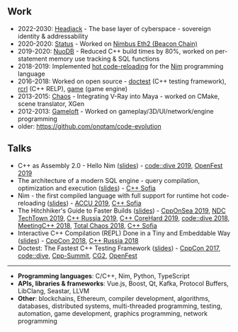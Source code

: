 ## Work

- 2022-2030: [Headjack](https://onqtam.github.io/headjack/) - The base layer of cyberspace - sovereign identity & addressability
- 2020-2020: [Status](https://status.im/) - Worked on [Nimbus Eth2 (Beacon Chain)](https://github.com/status-im/nimbus-eth2)
- 2019-2020: [NuoDB](https://en.wikipedia.org/wiki/NuoDB) - Reduced C++ build times by 80%, worked on per-statement memory use tracking & SQL functions
- 2018-2019: Implemented [hot code-reloading](https://github.com/nim-lang/Nim/issues/8927) for the [Nim](https://github.com/nim-lang/Nim) programming language
- 2016-2018: Worked on open source - [doctest](https://github.com/doctest/doctest) (C++ testing framework), [rcrl](https://github.com/onqtam/rcrl) (C++ RELP), [game](https://github.com/onqtam/game) (game engine)
- 2013-2015: [Chaos](https://www.chaos.com/) - Integrating V-Ray into Maya - worked on CMake, scene translator, XGen
- 2012-2013: [Gameloft](https://www.gameloft.com/) - Worked on gameplay/3D/UI/network/engine programming
- older: https://github.com/onqtam/code-evolution

## Talks

- C++ as Assembly 2.0 - Hello Nim ([slides](https://slides.com/onqtam/hello_nim)) - [code::dive 2019](https://www.youtube.com/watch?v=8SoJR3sCaR4), [OpenFest 2019](https://www.openfest.org/2019/bg/full-schedule-bg/#lecture-482)
- The architecture of a modern SQL engine - query compilation, optimization and execution ([slides](https://drive.google.com/open?id=1L2msjsKHgPijs0v36CCnRlB_Uo9xdWsZ)) - [C++ Sofia](https://www.facebook.com/events/1821417864668886/)
- Nim - the first compiled language with full support for runtime hot code-reloading ([slides](https://slides.com/onqtam/nim_hot_code_reloading)) - [ACCU 2019](https://www.youtube.com/watch?v=7WgCt0Wooeo), [C++ Sofia](https://www.facebook.com/events/419768852117295/)
- The Hitchhiker's Guide to Faster Builds ([slides](https://slides.com/onqtam/faster_builds)) - [CppOnSea 2019](https://www.youtube.com/watch?v=anbOy47fBYI), [NDC TechTown 2019](https://www.youtube.com/watch?v=RTv_-0ITokk), [C++ Russia 2019](https://www.youtube.com/watch?v=5rRLHRRqg5A), [C++ CoreHard 2019](https://www.youtube.com/watch?v=tp9ZoQ6HJM4), [code::dive 2018](https://www.youtube.com/watch?v=WSFbNhCbdJM), [MeetingC++ 2018](https://www.youtube.com/watch?v=WY2SluG-Dv0), [Total Chaos 2018](https://www.youtube.com/watch?v=E8I3NJf-uQw), [C++ Sofia](https://www.facebook.com/events/2007016415983260/)
- Interactive C++ Compilation (REPL) Done in a Tiny and Embeddable Way ([slides](https://slides.com/onqtam/2018_interactive_cpp_compiler)) - [CppCon 2018](https://www.youtube.com/watch?v=UEuA0yuw_O0), [C++ Russia 2018](https://2018.cppconf-piter.ru/talks/viktor-kirilov.html)
- Doctest: The Fastest C++ Testing Framework ([slides](https://slides.com/onqtam/2017_cppcon_doctest)) - [CppCon 2017](https://www.youtube.com/watch?v=eH1CxEC29l8), [code::dive](
https://www.youtube.com/watch?v=MYLu80dZqJ8), [Cpp-Summit](http://bj2017.cpp-summit.org/en), [CG2](https://www.youtube.com/watch?v=bfA3qW3uhwg), [OpenFest](https://www.youtube.com/watch?v=iw6f2pxMmLs)

---

- **Programming languages**:
C/C++, Nim, Python, TypeScript
- **APIs, libraries & frameworks**:
Vue.js, Boost, Qt, Kafka, Protocol Buffers, LibClang, Seastar, LLVM
- **Other**: blockchains, Ethereum, compiler development, algorithms, databases, distributed systems, multi-threaded programming, testing, automation, game development, graphics programming, network programming

